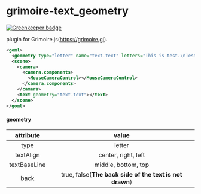 # grimoire-text_geometry

[![Greenkeeper badge](https://badges.greenkeeper.io/GrimoireGL/grimoirejs-text_geometry.svg)](https://greenkeeper.io/)

plugin for Grimoire.js(<https://grimoire.gl>).

```xml
<goml>
  <geometry type="letter" name="text-text" letters="This is test.\nTest is successful." back="true" textBaseline="middle" textAlign="center"></geometry>
  <scene>
    <camera>
      <camera.components>
        <MouseCameraControl></MouseCameraControl>
      </camera.components>
    </camera>
    <text geometry="text-text"></text>
  </scene>
</goml>
```

#### geometry

|attribute|value|
|:--:|:--:|
|type|letter|
|textAlign|center, right, left|
|textBaseLine|middle, bottom, top|
|back|true, false(**The back side of the text is not drawn**)|
